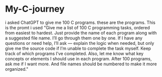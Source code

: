 # My-C-journey
i asked ChatGPT to give me 100 C programs. these are the programs. 
This is the promt i used
"Give me a list of 100 C programming tasks, ordered from easiest to hardest. Just provide the name of each program along with a suggested file name. I’ll go through them one by one. If I have any questions or need help, I’ll ask — explain the logic when needed, but only give me the source code if I’m unable to complete the task myself. Keep track of which programs I’ve completed. Also, let me know what key concepts or elements I should use in each program. After 100 programs, ask me if I want more. And file names should be numbered to make it more organized."
